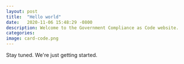 ```yaml
---
layout: post
title:  "Hello world"
date:   2020-11-06 15:48:29 -0800
description: Welcome to the Government Compliance as Code website.
categories: 
image: card-code.png
---
```


Stay tuned. We're just getting started.